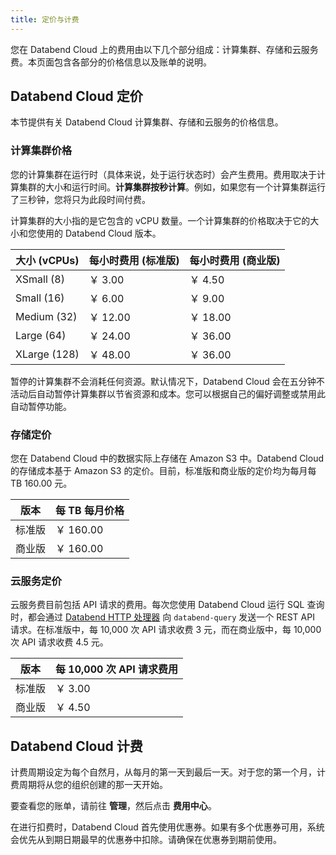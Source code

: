 ```yaml
---
title: 定价与计费
---
```


您在 Databend Cloud 上的费用由以下几个部分组成：计算集群、存储和云服务费。本页面包含各部分的价格信息以及账单的说明。

## Databend Cloud 定价

本节提供有关 Databend Cloud 计算集群、存储和云服务的价格信息。

### 计算集群价格

您的计算集群在运行时（具体来说，处于运行状态时）会产生费用。费用取决于计算集群的大小和运行时间。**计算集群按秒计算**。例如，如果您有一个计算集群运行了三秒钟，您将只为此段时间付费。

计算集群的大小指的是它包含的 vCPU 数量。一个计算集群的价格取决于它的大小和您使用的 Databend Cloud 版本。

| 大小 (vCPUs) | 每小时费用 (标准版) | 每小时费用 (商业版) |
| ------------ | ------------------- | ------------------- |
| XSmall (8)   | ￥ 3.00             | ￥ 4.50             |
| Small (16)   | ￥ 6.00             | ￥ 9.00             |
| Medium (32)  | ￥ 12.00            | ￥ 18.00            |
| Large (64)   | ￥ 24.00            | ￥ 36.00            |
| XLarge (128) | ￥ 48.00            | ￥ 36.00            |

暂停的计算集群不会消耗任何资源。默认情况下，Databend Cloud 会在五分钟不活动后自动暂停计算集群以节省资源和成本。您可以根据自己的偏好调整或禁用此自动暂停功能。

### 存储定价

您在 Databend Cloud 中的数据实际上存储在 Amazon S3 中。Databend Cloud 的存储成本基于 Amazon S3 的定价。目前，标准版和商业版的定价均为每月每 TB 160.00 元。

| 版本   | 每 TB 每月价格 |
| ------ | -------------- |
| 标准版 | ￥ 160.00      |
| 商业版 | ￥ 160.00      |

### 云服务定价

云服务费目前包括 API 请求的费用。每次您使用 Databend Cloud 运行 SQL 查询时，都会通过 [Databend HTTP 处理器](/developer/apis/http) 向 `databend-query` 发送一个 REST API 请求。在标准版中，每 10,000 次 API 请求收费 3 元，而在商业版中，每 10,000 次 API 请求收费 4.5 元。

| 版本   | 每 10,000 次 API 请求费用 |
| ------ | ------------------------- |
| 标准版 | ￥ 3.00                   |
| 商业版 | ￥ 4.50                   |

## Databend Cloud 计费

计费周期设定为每个自然月，从每月的第一天到最后一天。对于您的第一个月，计费周期将从您的组织创建的那一天开始。

要查看您的账单，请前往 **管理**，然后点击 **费用中心**。

在进行扣费时，Databend Cloud 首先使用优惠券。如果有多个优惠券可用，系统会优先从到期日期最早的优惠券中扣除。请确保在优惠券到期前使用。
